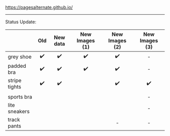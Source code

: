 https://pagesalternate.github.io/

<hr>

Status Update:

|               |        Old         |      New data      |   New Images (1)   |   New Images (2)   |   New Images (3)   |
| ------------- | :----------------: | :----------------: | :----------------: | :----------------: | :----------------: |
| grey shoe     | :heavy_check_mark: | :heavy_check_mark: | :heavy_check_mark: | :heavy_check_mark: |         -          |
| padded bra    | :heavy_check_mark: | :heavy_check_mark: | :heavy_check_mark: | :heavy_check_mark: |         -          |
| stripe tights | :heavy_check_mark: | :heavy_check_mark: |                    | :heavy_check_mark: | :heavy_check_mark: |
|               |                    |                    |                    |                    |                    |
| sports bra    |                    |                    |                    |                    |         -          |
| lite sneakers |                    |                    |                    |                    |         -          |
| track pants   |                    |                    |                    |         -          |         -          |

<!--  Comments section
✅
&#9745;
-->
